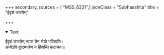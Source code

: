 +++
secondary_sources = [ "MSS_6231",]
jsonClass = "Subhaashita"
title = "ईदृशं कारयेन्"

+++

<details open><summary>Text</summary>

ईदृशं कारयेन् न्यासं येन श्रेयो भविष्यति।  
अन्येऽपि दुष्टमन्त्रेण न हिंसन्ति कदाचन॥
</details>
